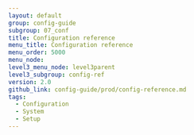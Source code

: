 ```yaml
---
layout: default
group: config-guide
subgroup: 07_conf
title: Configuration reference
menu_title: Configuration reference
menu_order: 5000
menu_node:
level3_menu_node: level3parent
level3_subgroup: config-ref
version: 2.0
github_link: config-guide/prod/config-reference.md
tags:
  - Configuration
  - System
  - Setup
---
```

